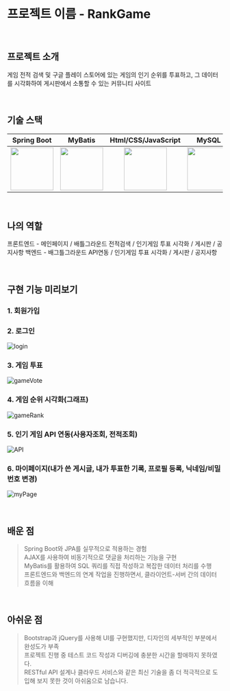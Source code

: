 # 프로젝트 이름 - RankGame
<br>

## 프로젝트 소개

 게임 전적 검색 및 구글 플레이 스토어에 있는 게임의 인기 순위를 투표하고, 그 데이터를 시각화하여 게시판에서 소통할 수 있는 커뮤니티 사이트

<br>

## 기술 스택

| Spring Boot | MyBatis  | Html/CSS/JavaScript| MySQL | RDS | EC2 |
| :--------: | :--------: | :--------: | :--------: | :--------: | :--------: |
|<img src="https://images.velog.io/images/galaxy/post/b501f325-1810-4e26-962e-e66ca0b94ca9/image.png" width="100px"> |<img src="https://velog.velcdn.com/images/parkirae/post/7987977e-4187-4756-a09f-c8e8ceda6e4d/image.png" width="100px">|<img src="https://encrypted-tbn0.gstatic.com/images?q=tbn:ANd9GcSA9h4HeUrM518StL4CQ1gnf2lQiIH-DH3xpg&s" width="100px">   |<img src="https://encrypted-tbn0.gstatic.com/images?q=tbn:ANd9GcSF9UXfrx8TWM7eyKB1jdIk66ZoGVmTtqWjKQ&s" width="100px">|<img src="https://cdn.prod.website-files.com/601064f495f4b4967f921aa9/635884ad45bd4b4723f4bc39_202210-rds-logo.png" width="100px">|<img src="https://miro.medium.com/v2/resize:fit:360/1*wylmHpaFcR6n17js3ni8Tw.png" width="100px">|
<br>

## 나의 역할

프론트엔드 - 메인페이지 / 배틀그라운드 전적검색 / 인기게임 투표 시각화 / 게시판 / 공지사항
 백엔드 - 배그틀그라운드 API연동 / 인기게임 투표 시각화 / 게시판 / 공지사항

<br>

## 구현 기능 미리보기

### 1. 회원가입

### 2. 로그인

![login](https://github.com/user-attachments/assets/31beb31f-a485-41b7-9589-90597f1ab837)


### 3. 게임 투표

![gameVote](https://github.com/user-attachments/assets/368af512-f8dc-44ea-a63e-ee6eccfca8ef)


### 4. 게임 순위 시각화(그래프)

![gameRank](https://github.com/user-attachments/assets/003b4a81-2e07-4372-8edc-3609ced004eb)


### 5. 인기 게임 API 연동(사용자조회, 전적조회)

![API](https://github.com/user-attachments/assets/43509bbb-5c69-4d3a-a625-a5b7cf7932e7)


### 6. 마이페이지(내가 쓴 게시글, 내가 투표한 기록, 프로필 등록, 닉네임/비밀번호 변경)

![myPage](https://github.com/user-attachments/assets/24286963-47db-4b83-9573-75cae2a5a5d5)



<br>

## 배운 점
> Spring Boot와 JPA를 실무적으로 적용하는 경험<br>
> AJAX를 사용하여 비동기적으로 댓글을 처리하는 기능을 구현<br>
> MyBatis를 활용하여 SQL 쿼리를 직접 작성하고 복잡한 데이터 처리를 수행<br>
> 프론트엔드와 백엔드의 연계 작업을 진행하면서, 클라이언트-서버 간의 데이터 흐름을 이해<br>
<br>

## 아쉬운 점
> Bootstrap과 jQuery를 사용해 UI를 구현했지만, 디자인의 세부적인 부분에서 완성도가 부족<br>
> 프로젝트 진행 중 테스트 코드 작성과 디버깅에 충분한 시간을 할애하지 못하였다.<br>
> RESTful API 설계나 클라우드 서비스와 같은 최신 기술을 좀 더 적극적으로 도입해 보지 못한 것이 아쉬움으로 남습니다.<br>
